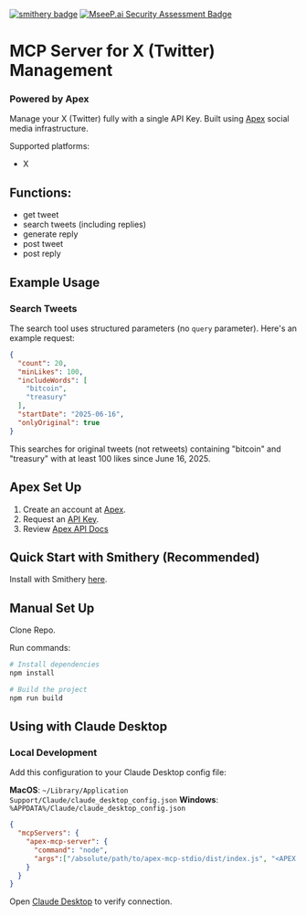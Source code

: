 [![smithery badge](https://smithery.ai/badge/@xonack/apex-mcp)](https://smithery.ai/server/@xonack/apex-mcp) [![MseeP.ai Security Assessment Badge](https://mseep.net/pr/xonack-apex-mcp-badge.png)](https://mseep.ai/app/xonack-apex-mcp)



# MCP Server for X (Twitter) Management 
### Powered by Apex

Manage your X (Twitter) fully with a single API Key. Built using [Apex](https://apexagents.ai) social media infrastructure.

Supported platforms:
- X

## Functions:
- get tweet
- search tweets (including replies)
- generate reply
- post tweet
- post reply

## Example Usage

### Search Tweets
The search tool uses structured parameters (no `query` parameter). Here's an example request:

```json
{
  "count": 20,
  "minLikes": 100,
  "includeWords": [
    "bitcoin",
    "treasury"
  ],
  "startDate": "2025-06-16",
  "onlyOriginal": true
}
```

This searches for original tweets (not retweets) containing "bitcoin" and "treasury" with at least 100 likes since June 16, 2025.

## Apex Set Up

1. Create an account at [Apex](https://apexagents.ai).
2. Request an [API Key](https://t.me/xonack).
3. Review [Apex API Docs](https://api.apexagents.ai)

## Quick Start with Smithery (Recommended)

Install with Smithery [here](https://smithery.ai/server/@xonack/apex-mcp).



## Manual Set Up

Clone Repo.

Run commands:

```bash
# Install dependencies
npm install

# Build the project
npm run build

```

## Using with Claude Desktop

### Local Development

Add this configuration to your Claude Desktop config file:

**MacOS**: `~/Library/Application Support/Claude/claude_desktop_config.json`
**Windows**: `%APPDATA%/Claude/claude_desktop_config.json`

```json
{
  "mcpServers": {
    "apex-mcp-server": {
      "command": "node",
      "args":["/absolute/path/to/apex-mcp-stdio/dist/index.js", "<APEX API KEY>", "api.apexagents.ai"]
    }
  }
}
```

Open [Claude Desktop](https://claude.ai/download) to verify connection.
